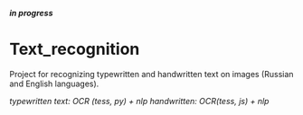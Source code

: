 _**in progress**_

# Text_recognition
Project for recognizing typewritten and handwritten text on images (Russian and English languages).

_typewritten text: OCR (tess, py) + nlp_
_handwritten: OCR(tess, js) + nlp_
